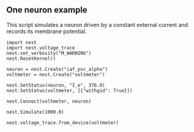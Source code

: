 

    
    
One neuron example
------------------

This script simulates a neuron driven by a constant external current
and records its membrane potential.

    
    import nest
    import nest.voltage_trace
    nest.set_verbosity("M_WARNING")
    nest.ResetKernel()
    
    neuron = nest.Create("iaf_psc_alpha")
    voltmeter = nest.Create("voltmeter")
    
    nest.SetStatus(neuron, "I_e", 376.0)
    nest.SetStatus(voltmeter, [{"withgid": True}])
    
    nest.Connect(voltmeter, neuron)
    
    nest.Simulate(1000.0)
    
    nest.voltage_trace.from_device(voltmeter)
    
    




